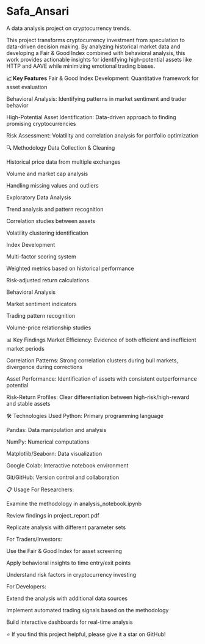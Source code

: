 # Safa_Ansari
A data analysis project on cryptocurrency trends.

This project transforms cryptocurrency investment from speculation to data-driven decision making. By analyzing historical market data and developing a Fair & Good Index combined with behavioral analysis, this work provides actionable insights for identifying high-potential assets like HTTP and AAVE while minimizing emotional trading biases.

**📈 Key Features**
Fair & Good Index Development: Quantitative framework for asset evaluation

Behavioral Analysis: Identifying patterns in market sentiment and trader behavior

High-Potential Asset Identification: Data-driven approach to finding promising cryptocurrencies

Risk Assessment: Volatility and correlation analysis for portfolio optimization

🔍 Methodology
Data Collection & Cleaning

Historical price data from multiple exchanges

Volume and market cap analysis

Handling missing values and outliers

Exploratory Data Analysis

Trend analysis and pattern recognition

Correlation studies between assets

Volatility clustering identification

Index Development

Multi-factor scoring system

Weighted metrics based on historical performance

Risk-adjusted return calculations

Behavioral Analysis

Market sentiment indicators

Trading pattern recognition

Volume-price relationship studies

📊 Key Findings
Market Efficiency: Evidence of both efficient and inefficient market periods

Correlation Patterns: Strong correlation clusters during bull markets, divergence during corrections

Asset Performance: Identification of assets with consistent outperformance potential

Risk-Return Profiles: Clear differentiation between high-risk/high-reward and stable assets

🛠️ Technologies Used
Python: Primary programming language

Pandas: Data manipulation and analysis

NumPy: Numerical computations

Matplotlib/Seaborn: Data visualization

Google Colab: Interactive notebook environment

Git/GitHub: Version control and collaboration

📋 Usage
For Researchers:

Examine the methodology in analysis_notebook.ipynb

Review findings in project_report.pdf

Replicate analysis with different parameter sets

For Traders/Investors:

Use the Fair & Good Index for asset screening

Apply behavioral insights to time entry/exit points

Understand risk factors in cryptocurrency investing

For Developers:

Extend the analysis with additional data sources

Implement automated trading signals based on the methodology

Build interactive dashboards for real-time analysis

⭐ If you find this project helpful, please give it a star on GitHub!
